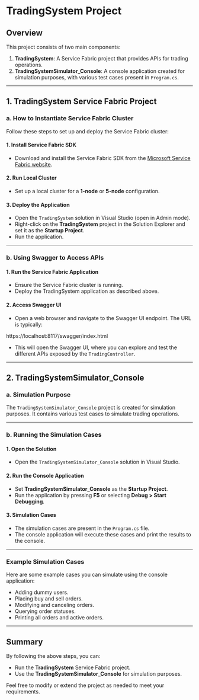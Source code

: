 
# TradingSystem Project

## Overview
This project consists of two main components:
1. **TradingSystem**: A Service Fabric project that provides APIs for trading operations.
2. **TradingSystemSimulator_Console**: A console application created for simulation purposes, with various test cases present in `Program.cs`.

---

## 1. TradingSystem Service Fabric Project

### a. How to Instantiate Service Fabric Cluster
Follow these steps to set up and deploy the Service Fabric cluster:

#### 1. Install Service Fabric SDK
- Download and install the Service Fabric SDK from the [Microsoft Service Fabric website](https://learn.microsoft.com/en-us/azure/service-fabric/).

#### 2. Run Local Cluster
- Set up a local cluster for a **1-node** or **5-node** configuration.

#### 3. Deploy the Application
- Open the `TradingSystem` solution in Visual Studio (open in Admin mode).
- Right-click on the **TradingSystem** project in the Solution Explorer and set it as the **Startup Project**.
- Run the application.

---

### b. Using Swagger to Access APIs
#### 1. Run the Service Fabric Application
- Ensure the Service Fabric cluster is running.
- Deploy the TradingSystem application as described above.

#### 2. Access Swagger UI
- Open a web browser and navigate to the Swagger UI endpoint. The URL is typically:

https://localhost:8117/swagger/index.html


- This will open the Swagger UI, where you can explore and test the different APIs exposed by the `TradingController`.

---

## 2. TradingSystemSimulator_Console

### a. Simulation Purpose
The `TradingSystemSimulator_Console` project is created for simulation purposes. It contains various test cases to simulate trading operations.

---

### b. Running the Simulation Cases
#### 1. Open the Solution
- Open the `TradingSystemSimulator_Console` solution in Visual Studio.

#### 2. Run the Console Application
- Set **TradingSystemSimulator_Console** as the **Startup Project**.
- Run the application by pressing **F5** or selecting **Debug > Start Debugging**.

#### 3. Simulation Cases
- The simulation cases are present in the `Program.cs` file.
- The console application will execute these cases and print the results to the console.

---

### Example Simulation Cases
Here are some example cases you can simulate using the console application:
- Adding dummy users.
- Placing buy and sell orders.
- Modifying and canceling orders.
- Querying order statuses.
- Printing all orders and active orders.

---

## Summary
By following the above steps, you can:
- Run the **TradingSystem** Service Fabric project.
- Use the **TradingSystemSimulator_Console** for simulation purposes.

Feel free to modify or extend the project as needed to meet your requirements.
